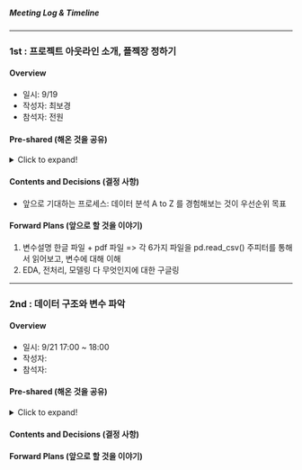 ##### Meeting Log & Timeline
---

### 1st : 프로젝트 아웃라인 소개, 플젝장 정하기
#### Overview
- 일시: 9/19
- 작성자: 최보경  
- 참석자: 전원

#### Pre-shared (해온 것을 공유)
<details>
  <summary> Click to expand! </summary>
  1. 데이터셋 소개자료
  2. 지난 프로젝트에서의 방황 이야기
</details>

#### Contents and Decisions (결정 사항)
- 앞으로 기대하는 프로세스: 데이터 분석 A to Z 를 경험해보는 것이 우선순위 목표

#### Forward Plans (앞으로 할 것을 이야기)
1. 변수설명 한글 파일 + pdf 파일 
   => 각 6가지 파일을 pd.read_csv()
   주피터를 통해서 읽어보고, 변수에 대해 이해
2. EDA, 전처리, 모델링 다 무엇인지에 대한 구글링

---
### 2nd : 데이터 구조와 변수 파악

#### Overview
* 일시: 9/21 17:00 ~ 18:00
* 작성자: 
* 참석자:

#### Pre-shared (해온 것을 공유)
<details>
  <summary> Click to expand! </summary>
  
</details>

#### Contents and Decisions (결정 사항)


#### Forward Plans (앞으로 할 것을 이야기)




